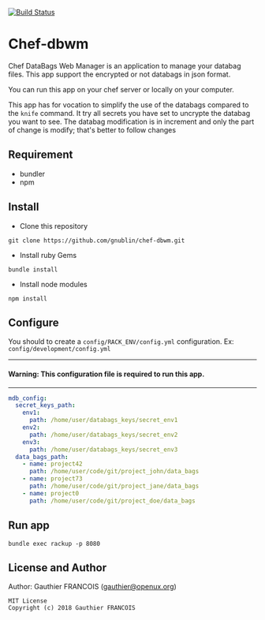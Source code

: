 [![Build Status](https://travis-ci.org/gnublin/chef-dbwm.svg?branch=master)](https://travis-ci.org/gnublin/chef-dbwm)

# Chef-dbwm
Chef DataBags Web Manager is an application to manage your databag files.
This app support the encrypted or not databags in json format.

You can run this app on your chef server or locally on your computer.

This app has for vocation to simplify the use of the databags compared to the `knife` command.
It try all secrets you have set to uncrypte the databag you want to see.
The databag modification is in increment and only the part of change is modify; that's better to follow changes

## Requirement
 * bundler
 * npm

## Install
 * Clone this repository
 ```
git clone https://github.com/gnublin/chef-dbwm.git
 ```
 * Install ruby Gems
 ```
bundle install
 ```
 * Install node modules
 ```
npm install
 ```

## Configure
You should to create a `config/RACK_ENV/config.yml` configuration.
Ex: `config/development/config.yml`

---
#### Warning: This configuration file is required to run this app.
---

```yaml
mdb_config:
  secret_keys_path:
    env1:
      path: /home/user/databags_keys/secret_env1
    env2:
      path: /home/user/databags_keys/secret_env2
    env3:
      path: /home/user/databags_keys/secret_env3
  data_bags_path:
    - name: project42
      path: /home/user/code/git/project_john/data_bags
    - name: project73
      path: /home/user/code/git/project_jane/data_bags
    - name: project0
      path: /home/user/code/git/project_doe/data_bags
```

## Run app
```
bundle exec rackup -p 8080
```

## License and Author

Author: Gauthier FRANCOIS (<gauthier@openux.org>)

```text
MIT License
Copyright (c) 2018 Gauthier FRANCOIS
```

